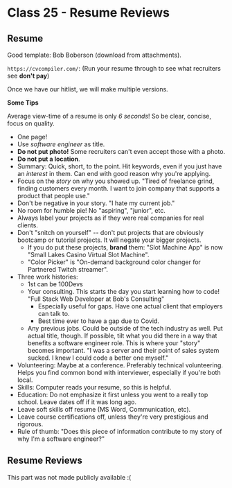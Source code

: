 # Class 25 - Resume Reviews

## Resume

Good template: Bob Boberson (download from attachments).

`https://cvcompiler.com/`: (Run your resume through to see what recruiters see **don't pay**)

Once we have our hitlist, we will make multiple versions.

**Some Tips**

Average view-time of a resume is only _6 seconds_! So be clear, concise, focus on quality.

- One page!
- Use _software engineer_ as title.
- **Do not put photo!** Some recruiters can't even accept those with a photo.
- **Do not put a location**.
- Summary: Quick, short, to the point. Hit keywords, even if you just have an _interest_ in them. Can end with good reason why you're applying.
- Focus on the _story_ on why you showed up. "Tired of freelance grind, finding customers every month. I want to join company that supports a product that people use."
- Don't be negative in your story. "I hate my current job."
- No room for humble pie! No "aspiring", "junior", etc.
- Always label your projects as if they were real companies for real clients.
- Don't "snitch on yourself" -- don't put projects that are obviously bootcamp or tutorial projects. It will negate your bigger projects.
  - If you do put these projects, **brand** them: "Slot Machine App" is now "Small Lakes Casino Virtual Slot Machine".
  - "Color Picker" is "On-demand background color changer for Partnered Twitch streamer".
- Three work histories:
  - 1st can be 100Devs
  - Your consulting. This starts the day you start learning how to code! "Full Stack Web Developer at Bob's Consulting"
    - Especially useful for gaps. Have one actual client that employers can talk to.
    - Best time ever to have a gap due to Covid.
  - Any previous jobs. Could be outside of the tech industry as well. Put actual title, though. If possible, tilt what you did there in a way that benefits a software engineer role. This is where your "story" becomes important. "I was a server and their point of sales system sucked. I knew I could code a better one myself."
- Volunteering: Maybe at a conference. Preferably technical volunteering. Helps you find common bond with interviewer, especially if you're both local.
- Skills: Computer reads your resume, so this is helpful.
- Education: Do not emphasize it first unless you went to a really top school. Leave dates off if it was long ago.
- Leave soft skills off resume (MS Word, Communication, etc).
- Leave course certifications off, unless they're very prestigious and rigorous.
- Rule of thumb: "Does this piece of information contribute to my story of why I'm a software engineer?"

## Resume Reviews

This part was not made publicly available :(
